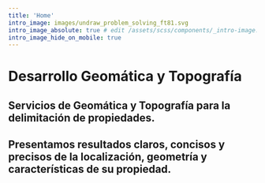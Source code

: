 ```yaml
---
title: 'Home'
intro_image: images/undraw_problem_solving_ft81.svg
intro_image_absolute: true # edit /assets/scss/components/_intro-image.scss for full control
intro_image_hide_on_mobile: true
---
```


# Desarrollo Geomática y Topografía

## Servicios de Geomática y Topografía para la delimitación de propiedades.

## Presentamos resultados claros, concisos y precisos de la localización, geometría y características de su propiedad.
